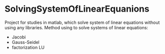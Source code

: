 # SolvingSystemOfLinearEquanions
Project for studies in matlab, which solve system of linear equations without using any libraries.
Method using to solve systems of linear equations:
- Jacobi
- Gauss-Seidel
- factorization LU
